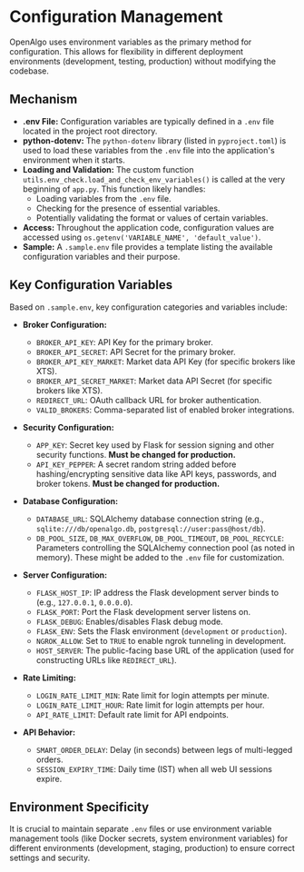 # Configuration Management

OpenAlgo uses environment variables as the primary method for configuration. This allows for flexibility in different deployment environments (development, testing, production) without modifying the codebase.

## Mechanism

*   **.env File:** Configuration variables are typically defined in a `.env` file located in the project root directory.
*   **python-dotenv:** The `python-dotenv` library (listed in `pyproject.toml`) is used to load these variables from the `.env` file into the application's environment when it starts.
*   **Loading and Validation:** The custom function `utils.env_check.load_and_check_env_variables()` is called at the very beginning of `app.py`. This function likely handles:
    *   Loading variables from the `.env` file.
    *   Checking for the presence of essential variables.
    *   Potentially validating the format or values of certain variables.
*   **Access:** Throughout the application code, configuration values are accessed using `os.getenv('VARIABLE_NAME', 'default_value')`.
*   **Sample:** A `.sample.env` file provides a template listing the available configuration variables and their purpose.

## Key Configuration Variables

Based on `.sample.env`, key configuration categories and variables include:

*   **Broker Configuration:**
    *   `BROKER_API_KEY`: API Key for the primary broker.
    *   `BROKER_API_SECRET`: API Secret for the primary broker.
    *   `BROKER_API_KEY_MARKET`: Market data API Key (for specific brokers like XTS).
    *   `BROKER_API_SECRET_MARKET`: Market data API Secret (for specific brokers like XTS).
    *   `REDIRECT_URL`: OAuth callback URL for broker authentication.
    *   `VALID_BROKERS`: Comma-separated list of enabled broker integrations.

*   **Security Configuration:**
    *   `APP_KEY`: Secret key used by Flask for session signing and other security functions. **Must be changed for production.**
    *   `API_KEY_PEPPER`: A secret random string added before hashing/encrypting sensitive data like API keys, passwords, and broker tokens. **Must be changed for production.**

*   **Database Configuration:**
    *   `DATABASE_URL`: SQLAlchemy database connection string (e.g., `sqlite:///db/openalgo.db`, `postgresql://user:pass@host/db`).
    *   `DB_POOL_SIZE`, `DB_MAX_OVERFLOW`, `DB_POOL_TIMEOUT`, `DB_POOL_RECYCLE`: Parameters controlling the SQLAlchemy connection pool (as noted in memory). These might be added to the `.env` file for customization.

*   **Server Configuration:**
    *   `FLASK_HOST_IP`: IP address the Flask development server binds to (e.g., `127.0.0.1`, `0.0.0.0`).
    *   `FLASK_PORT`: Port the Flask development server listens on.
    *   `FLASK_DEBUG`: Enables/disables Flask debug mode.
    *   `FLASK_ENV`: Sets the Flask environment (`development` or `production`).
    *   `NGROK_ALLOW`: Set to `TRUE` to enable ngrok tunneling in development.
    *   `HOST_SERVER`: The public-facing base URL of the application (used for constructing URLs like `REDIRECT_URL`).

*   **Rate Limiting:**
    *   `LOGIN_RATE_LIMIT_MIN`: Rate limit for login attempts per minute.
    *   `LOGIN_RATE_LIMIT_HOUR`: Rate limit for login attempts per hour.
    *   `API_RATE_LIMIT`: Default rate limit for API endpoints.

*   **API Behavior:**
    *   `SMART_ORDER_DELAY`: Delay (in seconds) between legs of multi-legged orders.
    *   `SESSION_EXPIRY_TIME`: Daily time (IST) when all web UI sessions expire.

## Environment Specificity

It is crucial to maintain separate `.env` files or use environment variable management tools (like Docker secrets, system environment variables) for different environments (development, staging, production) to ensure correct settings and security.
